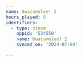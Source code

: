 ```yaml
---
name: Guacamelee! 2
hours_played: 0
identifiers:
  - type: steam
    appid: '534550'
    name: Guacamelee! 2
    synced_on: '2024-07-04'

---
```

